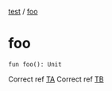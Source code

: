 [test](test/index) / [foo](test/foo)

# foo

`fun foo(): Unit`

Correct ref [TA](test/-a/index)
Correct ref [TB](test/-b/index)

